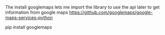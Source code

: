 The install googlemaps lets me import the library to use the api later to get information from google maps
https://github.com/googlemaps/google-maps-services-python

pip install googlemaps